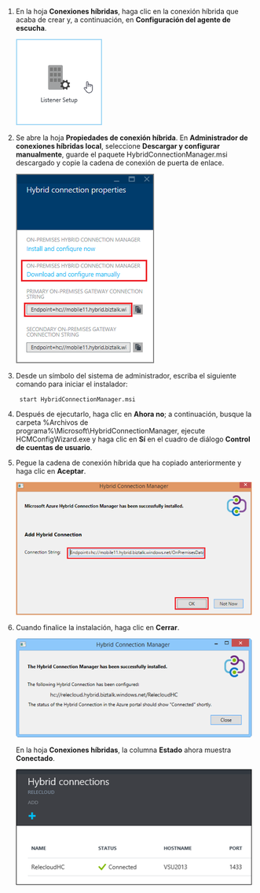 
1. En la hoja **Conexiones híbridas**, haga clic en la conexión híbrida que acaba de crear y, a continuación, en **Configuración del agente de escucha**.
	
	![Click Listener Setup](./media/app-service-hybrid-connections-manager-install/D04ClickListenerSetup.png)
	
4. Se abre la hoja **Propiedades de conexión híbrida**. En **Administrador de conexiones híbridas local**, seleccione **Descargar y configurar manualmente**, guarde el paquete HybridConnectionManager.msi descargado y copie la cadena de conexión de puerta de enlace.
	
	![Click here to install](./media/app-service-hybrid-connections-manager-install/D05ClickToInstallHCM.png)
	
5. Desde un símbolo del sistema de administrador, escriba el siguiente comando para iniciar el instalador:

		start HybridConnectionManager.msi
 
7. Después de ejecutarlo, haga clic en **Ahora no**; a continuación, busque la carpeta %Archivos de programa%\\Microsoft\\HybridConnectionManager, ejecute HCMConfigWizard.exe y haga clic en **Sí** en el cuadro de diálogo **Control de cuentas de usuario**.
		
7. Pegue la cadena de conexión híbrida que ha copiado anteriormente y haga clic en **Aceptar**.
	
	![Instalación](./media/app-service-hybrid-connections-manager-install/D08aHCMInstallManual.png)
	
8. Cuando finalice la instalación, haga clic en **Cerrar**.
	
	![Click Close](./media/app-service-hybrid-connections-manager-install/D09HCMInstallComplete.png)
	
	En la hoja **Conexiones híbridas**, la columna **Estado** ahora muestra **Conectado**.
	
	![Connected Status](./media/app-service-hybrid-connections-manager-install/D10HCStatusConnected.png)

<!---HONumber=August15_HO6-->